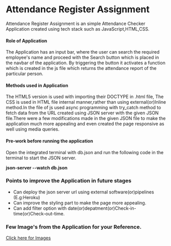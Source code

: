 <h1>Attendance Register Assignment</h1>


<p>Attendance Register Assignment is an simple Attendance Checker Application created using tech stack such as JavaScript,HTML,CSS.</p>


<h4>Role of Application</h4>

<p>The Application has an input bar, where the user can search the required employee's name and proceed with the Search button which is placed in the navbar of the application. By triggering the button it activates a function which is created in the js file which returns the attendance report of the particular person.
</p>


<h4>Methods used in Application</h4>


<p>The HTML5 version is used with importing their DOCTYPE in .html file, The CSS is used in HTML file internal manner,rather than using external(or)Inline method.In the file of js used async programming with try_catch method to fetch data from the URL created using JSON server with the given JSON file.There were a few modifications made in the given JSON file to make the application much more appealing and even created the page responsive as well using media queries.</p>



<h4>Pre-work before running the application</h4>

<p>Open the integrated terminal with db.json and run the following code in the terminal to start the JSON server.</p>

<p><b>json-server --watch db.json</b></p>


<h3>Points to improve the Application in future stages</h3>

<ul>
  
  <li>Can deploy the json server url using external software(or)pipelines (E.g:Heroku)</li>
  
  <li>Can improve the styling part to make the page more appealing.</li>
  
  <li>Can add filter option with date(or)depatment(or)Check-in-time(or)Check-out-time.</li>

</ul>

<h3>Few Image's from the Application for your Reference.</h3>

<a href="https://drive.google.com/drive/folders/1jGzrz_u5fVyGwoBXCe1QLu6dTIkYSxhL?usp=sharing">Click here for Images</a>

